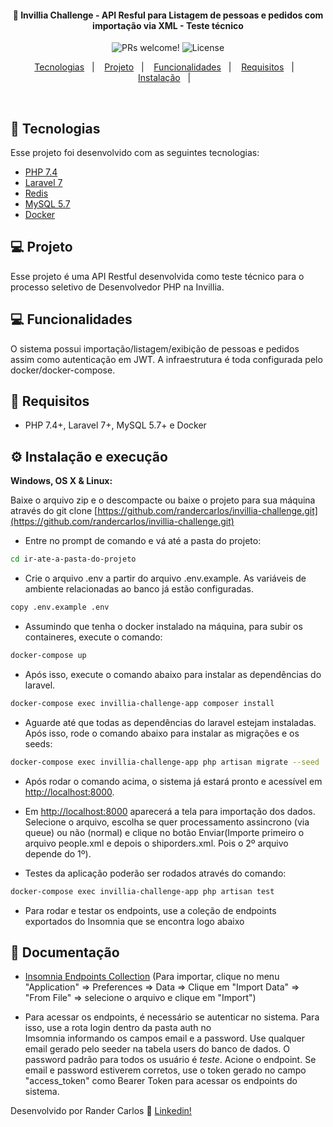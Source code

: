 <h4 align="center">
  🚀 Invillia Challenge - API Resful para Listagem de pessoas e pedidos com importação via XML - Teste técnico
</h4>

<p align="center">
 <img src="https://img.shields.io/static/v1?label=PRs&message=welcome&color=7159c1&labelColor=000000" alt="PRs welcome!" />

  <img alt="License" src="https://img.shields.io/static/v1?label=license&message=MIT&color=7159c1&labelColor=000000">
</p>

<p align="center">
  <a href="#rocket-tecnologias">Tecnologias</a>&nbsp;&nbsp;&nbsp;|&nbsp;&nbsp;&nbsp;
  <a href="#-projeto">Projeto</a>&nbsp;&nbsp;&nbsp;|&nbsp;&nbsp;&nbsp;
  <a href="#-funcionalidades">Funcionalidades</a>&nbsp;&nbsp;&nbsp;|&nbsp;&nbsp;&nbsp;
  <a href="#-requisitos">Requisitos</a>&nbsp;&nbsp;&nbsp;|&nbsp;&nbsp;&nbsp;
  <a href="#-instalação">Instalação</a>&nbsp;&nbsp;&nbsp;|&nbsp;&nbsp;&nbsp;
</p>

<br>

## :rocket: Tecnologias

Esse projeto foi desenvolvido com as seguintes tecnologias:

- [PHP 7.4](https://php.net)
- [Laravel 7](https://laravel.com)
- [Redis](https://redis.com)
- [MySQL 5.7](https://mysql.com)
- [Docker](https://docker.com)


## 💻 Projeto

Esse projeto é uma API Restful desenvolvida como teste técnico para o processo seletivo de Desenvolvedor PHP na Invillia.


## 💻 Funcionalidades

O sistema possui importação/listagem/exibição de pessoas e pedidos assim como autenticação em JWT. A infraestrutura é toda configurada pelo docker/docker-compose.

## 📄 Requisitos

* PHP 7.4+, Laravel 7+, MySQL 5.7+ e Docker


## ⚙️ Instalação e execução

**Windows, OS X & Linux:**

Baixe o arquivo zip e o descompacte ou baixe o projeto para sua máquina através do git clone [https://github.com/randercarlos/invillia-challenge.git](https://github.com/randercarlos/invillia-challenge.git)


- Entre no prompt de comando e vá até a pasta do projeto:

```sh
cd ir-ate-a-pasta-do-projeto
```

- Crie o arquivo .env a partir do arquivo .env.example. As variáveis de ambiente relacionadas ao banco já estão configuradas.

```sh
copy .env.example .env
```

- Assumindo que tenha o docker instalado na máquina, para subir os containeres, execute o comando:

```sh
docker-compose up
```

- Após isso, execute o comando abaixo para instalar as dependências do laravel.

```sh
docker-compose exec invillia-challenge-app composer install
```
- Aguarde até que todas as dependências do laravel estejam instaladas. Após isso, rode o comando abaixo para instalar as migrações e os seeds:

```sh
docker-compose exec invillia-challenge-app php artisan migrate --seed
``` 

- Após rodar o comando acima, o sistema já estará pronto e acessível em [http://localhost:8000](http://localhost:8000).  

- Em [http://localhost:8000](http://localhost:8000) aparecerá a tela para importação dos dados. Selecione o arquivo, escolha se quer processamento assincrono (via queue) ou não (normal) e clique no botão Enviar(Importe primeiro o arquivo people.xml e depois o shiporders.xml. Pois o 2º arquivo depende do 1º).

- Testes da aplicação poderão ser rodados através do comando:

```sh
docker-compose exec invillia-challenge-app php artisan test
```

- Para rodar e testar os endpoints, use a coleção de endpoints exportados do Insomnia que se encontra logo abaixo

## 📝 Documentação

- [Insomnia Endpoints Collection](invillia-challenge-insomnia.json) (Para importar, clique no menu "Application" => Preferences => Data => Clique em "Import Data" => "From File" => selecione o arquivo e clique em "Import")

- Para acessar os endpoints, é necessário se autenticar no sistema. Para isso, use a rota login dentro da pasta auth no  
Imsomnia informando os campos email e a password. Use qualquer email gerado pelo seeder na tabela users do banco de dados. 
O password padrão para todos os usuário é *teste*. Acione o endpoint. Se email e password estiverem corretos, use o token gerado no campo
"access_token" como Bearer Token para acessar os endpoints do sistema.

Desenvolvido por Rander Carlos :wave: [Linkedin!](https://www.linkedin.com/in/rander-carlos-caetano-freitas-308a63a8/)
